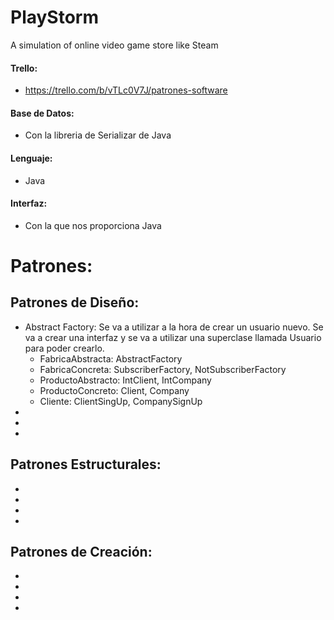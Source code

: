 # PlayStorm
A simulation of online video game store like Steam

#### Trello:
 - https://trello.com/b/vTLc0V7J/patrones-software
 
#### Base de Datos:
 - Con la libreria de Serializar de Java
#### Lenguaje:
 - Java
#### Interfaz:
 - Con la que nos proporciona Java
 
# Patrones:

## Patrones de Diseño:
 - Abstract Factory: Se va a utilizar a la hora de crear un usuario nuevo. Se va a crear una interfaz y se va a utilizar una superclase llamada Usuario para poder crearlo.
   - FabricaAbstracta: AbstractFactory
   - FabricaConcreta: SubscriberFactory, NotSubscriberFactory
   - ProductoAbstracto: IntClient, IntCompany
   - ProductoConcreto: Client, Company
   - Cliente: ClientSingUp, CompanySignUp
 -
 -
 -
 
## Patrones Estructurales:
 -
 -
 -
 -
 
## Patrones de Creación:
 -
 -
 -
 -
